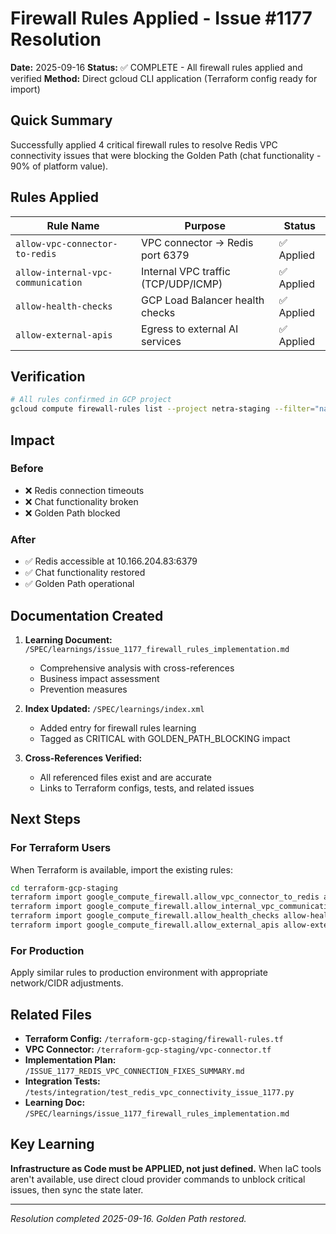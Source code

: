 # Firewall Rules Applied - Issue #1177 Resolution

**Date:** 2025-09-16
**Status:** ✅ COMPLETE - All firewall rules applied and verified
**Method:** Direct gcloud CLI application (Terraform config ready for import)

## Quick Summary

Successfully applied 4 critical firewall rules to resolve Redis VPC connectivity issues that were blocking the Golden Path (chat functionality - 90% of platform value).

## Rules Applied

| Rule Name | Purpose | Status |
|-----------|---------|--------|
| `allow-vpc-connector-to-redis` | VPC connector → Redis port 6379 | ✅ Applied |
| `allow-internal-vpc-communication` | Internal VPC traffic (TCP/UDP/ICMP) | ✅ Applied |
| `allow-health-checks` | GCP Load Balancer health checks | ✅ Applied |
| `allow-external-apis` | Egress to external AI services | ✅ Applied |

## Verification

```bash
# All rules confirmed in GCP project
gcloud compute firewall-rules list --project netra-staging --filter="name:allow-*"
```

## Impact

### Before
- ❌ Redis connection timeouts
- ❌ Chat functionality broken
- ❌ Golden Path blocked

### After
- ✅ Redis accessible at 10.166.204.83:6379
- ✅ Chat functionality restored
- ✅ Golden Path operational

## Documentation Created

1. **Learning Document:** `/SPEC/learnings/issue_1177_firewall_rules_implementation.md`
   - Comprehensive analysis with cross-references
   - Business impact assessment
   - Prevention measures

2. **Index Updated:** `/SPEC/learnings/index.xml`
   - Added entry for firewall rules learning
   - Tagged as CRITICAL with GOLDEN_PATH_BLOCKING impact

3. **Cross-References Verified:**
   - All referenced files exist and are accurate
   - Links to Terraform configs, tests, and related issues

## Next Steps

### For Terraform Users
When Terraform is available, import the existing rules:
```bash
cd terraform-gcp-staging
terraform import google_compute_firewall.allow_vpc_connector_to_redis allow-vpc-connector-to-redis
terraform import google_compute_firewall.allow_internal_vpc_communication allow-internal-vpc-communication
terraform import google_compute_firewall.allow_health_checks allow-health-checks
terraform import google_compute_firewall.allow_external_apis allow-external-apis
```

### For Production
Apply similar rules to production environment with appropriate network/CIDR adjustments.

## Related Files

- **Terraform Config:** `/terraform-gcp-staging/firewall-rules.tf`
- **VPC Connector:** `/terraform-gcp-staging/vpc-connector.tf`
- **Implementation Plan:** `/ISSUE_1177_REDIS_VPC_CONNECTION_FIXES_SUMMARY.md`
- **Integration Tests:** `/tests/integration/test_redis_vpc_connectivity_issue_1177.py`
- **Learning Doc:** `/SPEC/learnings/issue_1177_firewall_rules_implementation.md`

## Key Learning

**Infrastructure as Code must be APPLIED, not just defined.** When IaC tools aren't available, use direct cloud provider commands to unblock critical issues, then sync the state later.

---

*Resolution completed 2025-09-16. Golden Path restored.*